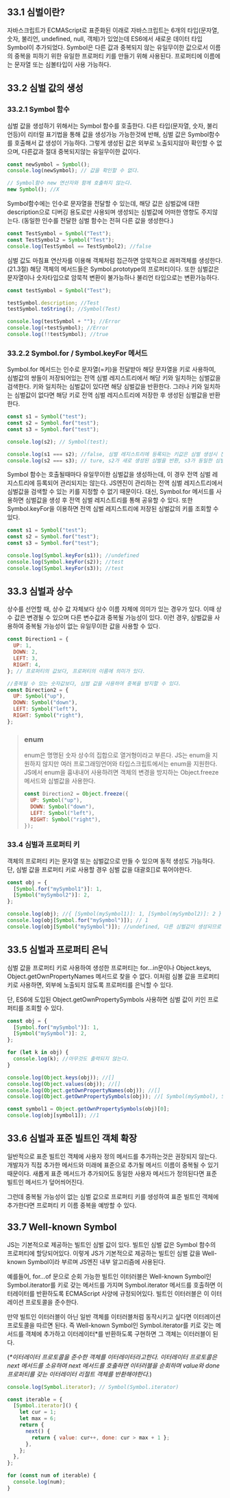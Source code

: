 ## 33.1 심벌이란?

자바스크립트가 ECMAScript로 표준화된 이래로 자바스크립트는 6개의 타입(문자열, 숫자, 불리언, undefined, null, 객체)가 있었는데 ES6에서 새로운 데이터 타입 Symbol이 추가되었다. Symbol은 다른 값과 중복되지 않는 유일무이한 값으로서 이름의 중복을 피하기 위한 유일한 프로퍼티 키를 만들기 위해 사용된다. 프로퍼티에 이름에는 문자열 또는 심볼타입이 사용 가능하다.

## 33.2 심벌 값의 생성

### 33.2.1 Symbol 함수

심벌 값을 생성하기 위해서는 Symbol 함수를 호출한다. 다른 타입(문자열, 숫자, 불리언등)이 리터럴 표기법을 통해 값을 생성가능 가능한것에 반해, 심벌 값은 Symbol함수를 호출해서 값 생성이 가능하다. 그렇게 생성된 값은 외부로 노출되지않아 확인할 수 없으며, 다른값과 절대 중복되지않는 유일무이한 값이다.

```js
const newSymbol = Symbol();
console.log(newSymbol); // 값을 확인할 수 없다.

// Symbol함수 new 연산자와 함께 호출하지 않는다.
new Symbol(); //X
```

Symbol함수에는 인수로 문자열을 전달할 수 있는데, 해당 값은 심벌값에 대한 description으로 디버깅 용도로만 사용되며 생성되는 심벌값에 어떠한 영향도 주지않는다. (동일한 인수를 전달한 심벌 함수는 전혀 다른 값을 생성한다.)

```js
const TestSymbol = Symbol("Test");
const TestSymbol2 = Symbol("Test");
console.log(TestSymbol == TestSymbol2); //false
```

심벌 값도 마침표 연산자를 이용해 객체처럼 접근하면 암묵적으로 래퍼객체를 생성한다.(21.3절) 해당 객체의 메서드들은 Symbol.prototype의 프로퍼티이다.
또한 심벌값은 문자열이나 숫자타입으로 암묵적 변환이 불가능하나 불리언 타입으로는 변환가능하다.

```js
const testSymbol = Symbol("Test");

testSymbol.description; //Test
testSymbol.toString(); //Symbol(Test)

console.log(testSymbol + ""); //Error
console.log(+testSymbol); //Error
console.log(!!testSymbol); //true
```

### 33.2.2 Symbol.for / Symbol.keyFor 메서드

Symbol.for 메서드는 인수로 문자열(=키)을 전달받아 해당 문자열을 키로 사용하여, 심벌값의 쌍들이 저장되어있는 전역 심벌 레지스트리에서 해당 키와 일치하는 심벌값을 검색한다.
키와 일치하는 심벌값이 있다면 해당 심벌값을 반환한다. 그러나 키와 일치하는 심벌값이 없다면 해당 키로 전역 심벌 레지스트리에 저장한 후 생성된 심벌값을 반환한다.

```js
const s1 = Symbol("test");
const s2 = Symbol.for("test");
const s3 = Symbol.for("test");

console.log(s2); // Symbol(test);

console.log(s1 === s2); //false, 심벌 레지스트리에 등록되는 키값은 심벌 생성시 전달되는 인수와는 무관하다.
console.log(s2 === s3); // ture, s2가 새로 생성된 심벌을 반환, s3가 동일한 심벌을 검색해서 반환
```

Symbol 함수는 호출될때마다 유일무이한 심벌값을 생성하는데, 이 경우 전역 심벌 레지스트리에 등록되어 관리되지는 않는다. JS엔진이 관리하는 전역 심벌 레지스트리에서 심벌값을 검색할 수 있는 키를 지정할 수 없기 때문이다.
대신, Symbol.for 메서드를 사용하면 심벌값을 생성 후 전역 심벌 레지스트리를 통해 공유할 수 있다.
또한 Symbol.keyFor을 이용하면 전역 심벌 레지스트리에 저장된 심벌값의 키를 조회할 수 있다.

```js
const s1 = Symbol("test");
const s2 = Symbol.for("test");
const s3 = Symbol.for("test");

console.log(Symbol.keyFor(s1)); //undefined
console.log(Symbol.keyFor(s2)); //test
console.log(Symbol.keyFor(s3)); //test
```

## 33.3 심벌과 상수

상수를 선언할 때, 상수 값 자체보다 상수 이름 자체에 의미가 있는 경우가 있다. 이때 상수 값은 변경될 수 있으며 다른 변수값과 중복될 가능성이 있다. 이런 경우, 심벌값을 사용하여 중복될 가능성이 없는 유일무이한 값을 사용할 수 있다.

```js
const Direction1 = {
  UP: 1,
  DOWN: 2,
  LEFT: 3,
  RIGHT: 4,
}; // 프로퍼티의 값보다, 프로퍼티의 이름에 의미가 있다.

//중복될 수 있는 숫자값보다, 심벌 값을 사용하여 중복을 방지할 수 있다.
const Direction2 = {
  UP: Symbol("up"),
  DOWN: Symbol("down"),
  LEFT: Symbol("left"),
  RIGHT: Symbol("right"),
};
```

> ### enum
>
> enum은 명명된 숫자 상수의 집합으로 열거형이라고 부른다. JS는 enum을 지원하지 않지만 여러 프로그래밍언어와 타입스크립트에서는 enum을 지원한다. JS에서 enum을 흉내내어 사용하려면 객체의 변경을 방지하는 Object.freeze메서드와 심벌값을 사용한다.
>
> ```js
> const Direction2 = Object.freeze({
>   UP: Symbol("up"),
>   DOWN: Symbol("down"),
>   LEFT: Symbol("left"),
>   RIGHT: Symbol("right"),
> });
> ```

### 33.4 심벌과 프로퍼티 키

객체의 프로퍼티 키는 문자열 또는 심벌값으로 만들 수 있으며 동적 생성도 가능하다.
단, 심벌 값을 프로퍼티 키로 사용할 경우 심벌 값을 대괄호[]로 묶어야한다.

```js
const obj = {
  [Symbol.for("mySymbol1")]: 1,
  [Symbol("mySymbol2")]: 2,
};

console.log(obj); //{ [Symbol(mySymbol1)]: 1, [Symbol(mySymbol2)]: 2 }
console.log(obj[Symbol.for("mySymbol")]); // 1
console.log(obj[Symbol("mySymbol")]); //undefined, 다른 심벌값이 생성되므로 조회가 불가하다.
```

## 33.5 심벌과 프로퍼티 은닉

심벌 값을 프로퍼티 키로 사용하여 생성한 프로퍼티는 for...in문이나 Object.keys, Object.getOwnPropertyNames 메서드로 찾을 수 없다. 이처럼 심볼 값을 프로퍼티 키로 사용하면, 외부에 노출되지 않도록 프로퍼티를 은닉할 수 있다.

단, ES6에 도입된 Object.getOwnPropertySymbols 사용하면 심벌 값이 키인 프로퍼티를 조회할 수 있다.

```js
const obj = {
  [Symbol.for("mySymbol")]: 1,
  [Symbol("mySymbol")]: 2,
};

for (let k in obj) {
  console.log(k); //아무것도 출력되지 않는다.
}

console.log(Object.keys(obj)); //[]
console.log(Object.values(obj)); //[]
console.log(Object.getOwnPropertyNames(obj)); //[]
console.log(Object.getOwnPropertySymbols(obj)); //[ Symbol(mySymbol), Symbol(mySymbol) ]

const symbol1 = Object.getOwnPropertySymbols(obj)[0];
console.log(obj[symbol1]); //1
```

## 33.6 심벌과 표준 빌트인 객체 확장

일반적으로 표준 빌트인 객체에 사용자 정의 메서드를 추가하는것은 권장되지 않는다.
개발자가 직접 추가한 메서드와 미래에 표준으로 추가될 메서드 이름이 중복될 수 있기 때문이다. 새롭게 표준 메서드가 추가되어도 동일한 사용자 메서드가 정의된다면 표준 빌트인 메서드가 덮어씌어진다.

그런데 중복될 가능성이 없는 심벌 값으로 프로퍼티 키를 생성하여 표준 빌트인 객체에 추가한다면 프로퍼티 키 이름 중복을 예방할 수 있다.

## 33.7 Well-known Symbol

JS는 기본적으로 제공하는 빌트인 심벌 값이 있다. 빌트인 심벌 값은 Symbol 함수의 프로퍼티에 할당되어있다.
이렇게 JS가 기본적으로 제공하는 빌트인 심벌 값을 Well-known Symbol이라 부르며 JS엔진 내부 알고리즘에 사용된다.

예를들어, for...of 문으로 순회 가능한 빌트인 이터러블은 Well-known Symbol인 Symbol.iterator를 키로 갖는 메서드를 가지며 Symbol.iterator 메서드를 호출하면 이터레이터를 반환하도록 ECMAScript 사양에 규정되어있다. 빌트인 이터러블은 이 이터레이션 프로토콜을 준수한다.

만약 빌트인 이터러블이 아닌 일반 객체를 이터러블처럼 동작시키고 싶다면 이터레이션 프로토콜을 따르면 된다. 즉 Well-known Symbol인 Symbol.iterator를 키로 갖는 메서드를 객체에 추가하고 이터레이터\*를 반환하도록 구현하면 그 객체는 이터러블이 된다.

(_\*이터레이터 프로토콜을 준수한 객체를 이터레이터라고한다. 이터레이터 프로토콜은 next 메서드를 소유하며 next 메서드를 호출하면 이터러블을 순회하며 value와 done 프로퍼티를 갖는 이터레이터 리절트 객체를 반환해야한다._)

```js
console.log(Symbol.iterator); // Symbol(Symbol.iterator)

const iterable = {
  [Symbol.iterator]() {
    let cur = 1;
    let max = 6;
    return {
      next() {
        return { value: cur++, done: cur > max + 1 };
      },
    };
  },
};

for (const num of iterable) {
  console.log(num);
}
```
